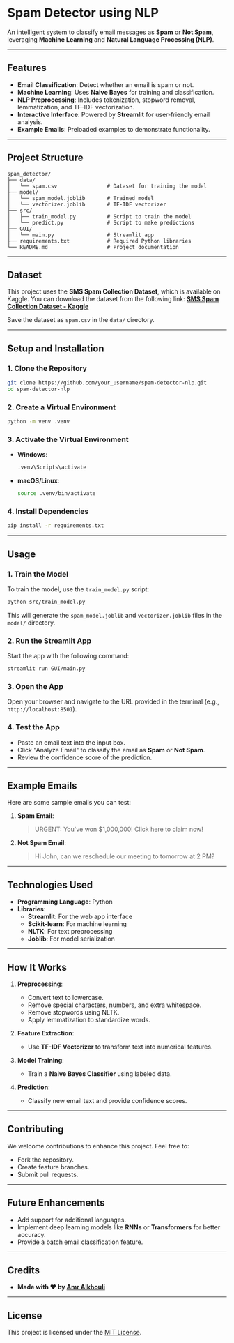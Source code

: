 # **Spam Detector using NLP**
An intelligent system to classify email messages as **Spam** or **Not Spam**, leveraging **Machine Learning** and **Natural Language Processing (NLP)**.

---

## **Features**
- **Email Classification**: Detect whether an email is spam or not.
- **Machine Learning**: Uses **Naive Bayes** for training and classification.
- **NLP Preprocessing**: Includes tokenization, stopword removal, lemmatization, and TF-IDF vectorization.
- **Interactive Interface**: Powered by **Streamlit** for user-friendly email analysis.
- **Example Emails**: Preloaded examples to demonstrate functionality.

---

## **Project Structure**
```
spam_detector/
├── data/
│   └── spam.csv                # Dataset for training the model
├── model/
│   └── spam_model.joblib       # Trained model
│   └── vectorizer.joblib       # TF-IDF vectorizer
├── src/
│   ├── train_model.py          # Script to train the model
│   └── predict.py              # Script to make predictions
├── GUI/
│   └── main.py                 # Streamlit app
├── requirements.txt            # Required Python libraries
└── README.md                   # Project documentation
```

---

## **Dataset**
This project uses the **SMS Spam Collection Dataset**, which is available on Kaggle. You can download the dataset from the following link:
**[SMS Spam Collection Dataset - Kaggle](https://www.kaggle.com/datasets/uciml/sms-spam-collection-dataset?resource=download)**

Save the dataset as `spam.csv` in the `data/` directory.

---

## **Setup and Installation**

### **1. Clone the Repository**
```bash
git clone https://github.com/your_username/spam-detector-nlp.git
cd spam-detector-nlp
```

### **2. Create a Virtual Environment**
```bash
python -m venv .venv
```

### **3. Activate the Virtual Environment**
- **Windows**:
  ```bash
  .venv\Scripts\activate
  ```
- **macOS/Linux**:
  ```bash
  source .venv/bin/activate
  ```

### **4. Install Dependencies**
```bash
pip install -r requirements.txt
```

---

## **Usage**

### **1. Train the Model**
To train the model, use the `train_model.py` script:
```bash
python src/train_model.py
```
This will generate the `spam_model.joblib` and `vectorizer.joblib` files in the `model/` directory.

### **2. Run the Streamlit App**
Start the app with the following command:
```bash
streamlit run GUI/main.py
```

### **3. Open the App**
Open your browser and navigate to the URL provided in the terminal (e.g., `http://localhost:8501`).

### **4. Test the App**
- Paste an email text into the input box.
- Click "Analyze Email" to classify the email as **Spam** or **Not Spam**.
- Review the confidence score of the prediction.

---

## **Example Emails**
Here are some sample emails you can test:
1. **Spam Email**:
   > URGENT: You've won $1,000,000! Click here to claim now!
2. **Not Spam Email**:
   > Hi John, can we reschedule our meeting to tomorrow at 2 PM?

---

## **Technologies Used**
- **Programming Language**: Python
- **Libraries**:
  - **Streamlit**: For the web app interface
  - **Scikit-learn**: For machine learning
  - **NLTK**: For text preprocessing
  - **Joblib**: For model serialization

---

## **How It Works**
1. **Preprocessing**:
   - Convert text to lowercase.
   - Remove special characters, numbers, and extra whitespace.
   - Remove stopwords using NLTK.
   - Apply lemmatization to standardize words.

2. **Feature Extraction**:
   - Use **TF-IDF Vectorizer** to transform text into numerical features.

3. **Model Training**:
   - Train a **Naive Bayes Classifier** using labeled data.

4. **Prediction**:
   - Classify new email text and provide confidence scores.

---

## **Contributing**
We welcome contributions to enhance this project. Feel free to:
- Fork the repository.
- Create feature branches.
- Submit pull requests.

---

## **Future Enhancements**
- Add support for additional languages.
- Implement deep learning models like **RNNs** or **Transformers** for better accuracy.
- Provide a batch email classification feature.

---

## **Credits**
- **Made with ❤️ by [Amr Alkhouli](https://github.com/amrpyt)**

---

## **License**
This project is licensed under the [MIT License](LICENSE).